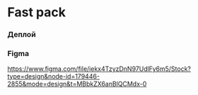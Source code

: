 # Fast pack

### Деплой


### Figma
https://www.figma.com/file/iekx4TzyzDnN97UdlFy6m5/Stock?type=design&node-id=179446-2855&mode=design&t=MBbkZX6anBlQCMdx-0
